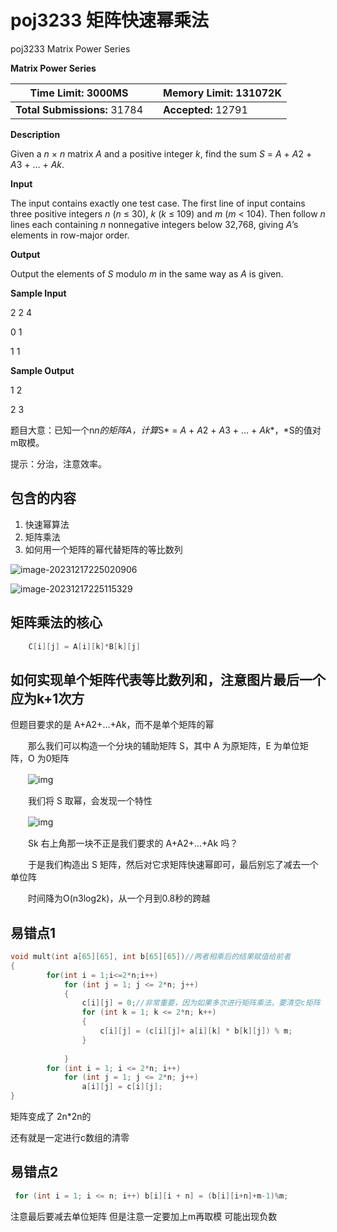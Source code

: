 # poj3233 矩阵快速幂乘法

poj3233 Matrix Power Series

**Matrix Power Series**

| **Time Limit:** 3000MS       |      | **Memory Limit:** 131072K |
| ---------------------------- | ---- | ------------------------- |
| **Total Submissions:** 31784 |      | **Accepted:** 12791       |

**Description**

Given a *n* × *n* matrix *A* and a positive integer *k*, find the sum *S* = *A* + *A*2 + *A*3 + … + *Ak*.

**Input**

The input contains exactly one test case. The first line of input contains three positive integers *n* (*n* ≤ 30), *k* (*k* ≤ 109) and *m* (*m* < 104). Then follow *n* lines each containing *n* nonnegative integers below 32,768, giving *A*’s elements in row-major order.

**Output**

Output the elements of *S* modulo *m* in the same way as *A* is given.

**Sample Input**

2 2 4

0 1

1 1

**Sample Output**

1 2

2 3

 

题目大意：已知一个n*n的矩阵A，计算*S* = *A* + *A*2 + *A*3 + … + *Ak**，*S的值对m取模。

提示：分治，注意效率。

## 包含的内容

1. 快速幂算法
2. 矩阵乘法
3. 如何用一个矩阵的幂代替矩阵的等比数列

![image-20231217225020906](C:\Users\15204\AppData\Roaming\Typora\typora-user-images\image-20231217225020906.png)



![image-20231217225115329](C:\Users\15204\AppData\Roaming\Typora\typora-user-images\image-20231217225115329.png)



## 矩阵乘法的核心 

``` c++
	C[i][j] = A[i][k]*B[k][j]
```

## 如何实现单个矩阵代表等比数列和，注意图片最后一个应为k+1次方

但题目要求的是 A+A2+...+Ak，而不是单个矩阵的幂

　　那么我们可以构造一个分块的辅助矩阵 S，其中 A 为原矩阵，E 为单位矩阵，O 为0矩阵

　　![img](https://images2015.cnblogs.com/blog/999549/201609/999549-20160924161629731-1694213740.png)

　　我们将 S 取幂，会发现一个特性

　　![img](https://images2015.cnblogs.com/blog/999549/201609/999549-20160924162453731-374268381.png)

　　Sk 右上角那一块不正是我们要求的 A+A2+...+Ak 吗？

　　于是我们构造出 S 矩阵，然后对它求矩阵快速幂即可，最后别忘了减去一个单位阵

　　时间降为O(n3log2k)，从一个月到0.8秒的跨越

## 易错点1

``` c++
void mult(int a[65][65], int b[65][65])//两者相乘后的结果赋值给前者
{
		for(int i = 1;i<=2*n;i++)
			for (int j = 1; j <= 2*n; j++)
			{
				c[i][j] = 0;//非常重要，因为如果多次进行矩阵乘法，要清空c矩阵
				for (int k = 1; k <= 2*n; k++)
				{
					c[i][j] = (c[i][j]+ a[i][k] * b[k][j]) % m;
				}
				
			}
		for (int i = 1; i <= 2*n; i++)
			for (int j = 1; j <= 2*n; j++)
				a[i][j] = c[i][j];
}
```

矩阵变成了 2n*2n的

还有就是一定进行c数组的清零

## 易错点2

``` c++
 for (int i = 1; i <= n; i++) b[i][i + n] = (b[i][i+n]+m-1)%m;
```

注意最后要减去单位矩阵 但是注意一定要加上m再取模 可能出现负数  